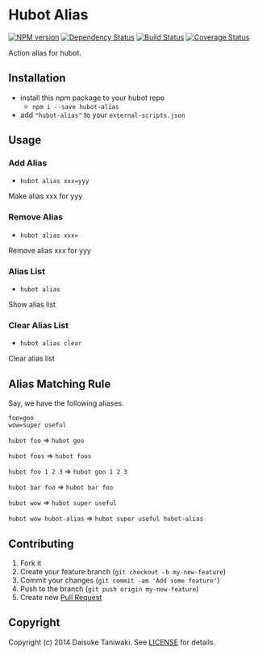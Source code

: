 # Hubot Alias

[![NPM version](https://badge.fury.io/js/hubot-alias.svg)](http://badge.fury.io/js/hubot-alias) [![Dependency Status](https://david-dm.org/dtaniwaki/hubot-alias.svg)](https://david-dm.org/dtaniwaki/hubot-alias) [![Build Status](https://travis-ci.org/dtaniwaki/hubot-alias.svg)](https://travis-ci.org/dtaniwaki/hubot-alias) [![Coverage Status](https://coveralls.io/repos/dtaniwaki/hubot-alias/badge.png)](https://coveralls.io/r/dtaniwaki/hubot-alias)

Action alias for hubot.

## Installation

* install this npm package to your hubot repo
    * `npm i --save hubot-alias`
* add `"hubot-alias"` to your `external-scripts.json`

## Usage

### Add Alias

* `hubot alias xxx=yyy`

Make alias xxx for yyy

### Remove Alias

* `hubot alias xxx=`

Remove alias xxx for yyy

### Alias List

* `hubot alias`

Show alias list

### Clear Alias List

* `hubot alias clear`

Clear alias list

## Alias Matching Rule

Say, we have the following aliases.

```
foo=goo
wow=super useful
```

`hubot foo` => `hubot goo`

`hubot foos` => `hubot foos`

`hubot foo 1 2 3` => `hubot goo 1 2 3`

`hubot bar foo` => `hubot bar foo`

`hubot wow` => `hubot super useful`

`hubot wow hubot-alias` => `hubot super useful hubot-alias`

## Contributing

1. Fork it
2. Create your feature branch (`git checkout -b my-new-feature`)
3. Commit your changes (`git commit -am 'Add some feature'`)
4. Push to the branch (`git push origin my-new-feature`)
5. Create new [Pull Request](../../pull/new/master)

## Copyright

Copyright (c) 2014 Daisuke Taniwaki. See [LICENSE](LICENSE) for details.

